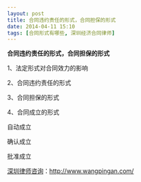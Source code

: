 ```yaml
---
layout: post
title: 合同违约责任的形式，合同担保的形式
date: 2014-04-11 15:10
tags: [合同形式有哪些, 深圳经济合同律师]
---
```

<strong>合同违约责任的形式，合同担保的形式</strong>

1、法定形式对合同效力的影响

2、合同违约责任的形式

3、合同担保的形式

4、合同成立的形式

自动成立

确认成立

批准成立

<a href="http://www.wangpingan.com/">深圳律师咨询</a>：<a href="http://www.wangpingan.com/">http://www.wangpingan.com/</a>

